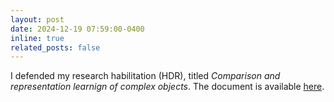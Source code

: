 ```yaml
---
layout: post
date: 2024-12-19 07:59:00-0400
inline: true
related_posts: false
---
```


I defended  my research  habilitation (HDR), titled *Comparison and representation learnign of complex objects*. The document is available [here](https://hal.science/tel-04859155).